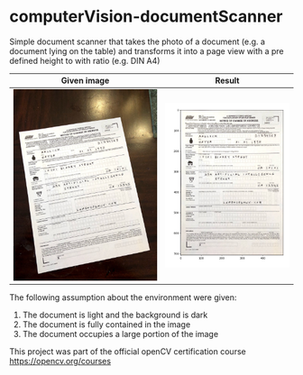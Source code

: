 # computerVision-documentScanner

Simple document scanner that takes the photo of a document (e.g. a document lying on the table) and transforms it into
a page view with a pre defined height to with ratio (e.g. DIN A4)

| Given image   | Result           |
| ------------- |:-------------:|
| ![alt text](https://github.com/mikeberry/computerVision-documentScanner/blob/master/scanned-form.jpg "Input")   | ![alt text](https://github.com/mikeberry/computerVision-documentScanner/blob/master/preview.PNG) |


The following assumption about the environment were given:
1. The document is light and the background is dark
2. The document is fully contained in the image
3. The document occupies a large portion of the image

This project was part of the official openCV certification course https://opencv.org/courses

